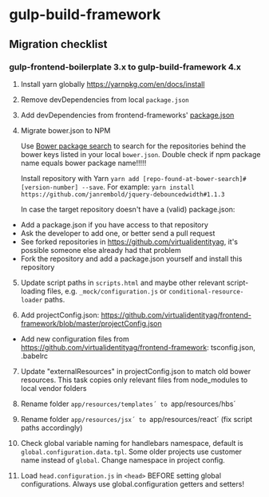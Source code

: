 # gulp-build-framework

## Migration checklist
### gulp-frontend-boilerplate 3.x to gulp-build-framework 4.x

1. Install yarn globally https://yarnpkg.com/en/docs/install

2. Remove devDependencies from local `package.json`

3. Add devDependencies from frontend-frameworks' [package.json](https://github.com/virtualidentityag/frontend-framework/blob/master/package.json)

4. Migrate bower.json to NPM

   Use [Bower package search](https://bower.io/search/) to search for the repositories behind the bower keys listed in your local `bower.json`. Double check if npm package name equals bower package name!!!!! 

   Install repository with Yarn `yarn add [repo-found-at-bower-search]#[version-number] --save`.
   For example: `yarn install https://github.com/janrembold/jquery-debouncedwidth#1.1.3`

   In case the target repository doesn't have a (valid) package.json:
 * Add a package.json if you have access to that repository
 * Ask the developer to add one, or better send a pull request
 * See forked repositories in https://github.com/virtualidentityag, it's possible someone else already had that problem
 * Fork the repository and add a package.json yourself and install this repository

5. Update script paths in `scripts.html` and maybe other relevant script-loading files, e.g. `_mock/configuration.js` or `conditional-resource-loader` paths.

6. Add projectConfig.json: https://github.com/virtualidentityag/frontend-framework/blob/master/projectConfig.json
* Add new configuration files from https://github.com/virtualidentityag/frontend-framework: tsconfig.json, .babelrc

7. Update "externalResources" in projectConfig.json to match old bower resources. This task copies only relevant files from node_modules to local vendor folders

8. Rename folder `app/resources/templates´ to `app/resources/hbs´

9. Rename folder `app/resources/jsx´ to `app/resources/react´ (fix script paths accordingly)

10. Check global variable naming for handlebars namespace, default is `global.configuration.data.tpl`. Some older projects use customer name instead of `global`. Change namespace in project config.

11. Load `head.configuration.js` in `<head>` BEFORE setting global configurations. Always use global.configuration getters and setters!
